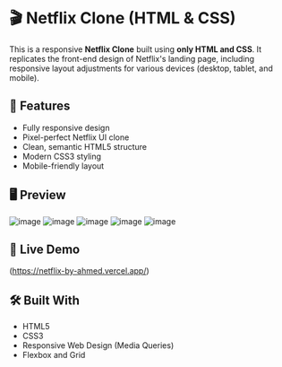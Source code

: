 # 🎬 Netflix Clone (HTML & CSS)

This is a responsive **Netflix Clone** built using **only HTML and CSS**. It replicates the front-end design of Netflix's landing page, including responsive layout adjustments for various devices (desktop, tablet, and mobile).

## 🔧 Features

- Fully responsive design
- Pixel-perfect Netflix UI clone
- Clean, semantic HTML5 structure
- Modern CSS3 styling
- Mobile-friendly layout

## 🖥️ Preview
![image](https://github.com/user-attachments/assets/1b6fa388-c0c6-480f-9fcd-56529116fe7c)
![image](https://github.com/user-attachments/assets/1a5aa09c-5863-4a55-bdd7-f5252499902a)
![image](https://github.com/user-attachments/assets/be04ed5d-a618-4c25-aca5-ebcce8e457d7)
![image](https://github.com/user-attachments/assets/08e8ceb3-a241-4ed7-ad6a-cb5c203afbc5)
![image](https://github.com/user-attachments/assets/87ccdda6-1480-4d2e-a61f-122c79cc81f4)

## 🔗 Live Demo

(https://netflix-by-ahmed.vercel.app/)

## 🛠️ Built With

- HTML5
- CSS3
- Responsive Web Design (Media Queries)
- Flexbox and Grid
